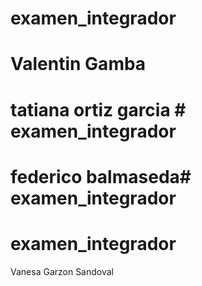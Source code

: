 
# examen_integrador
Valentin Gamba
=======

tatiana ortiz garcia # examen_integrador
=======

federico balmaseda# examen_integrador
=======
# examen_integrador
Vanesa Garzon Sandoval


